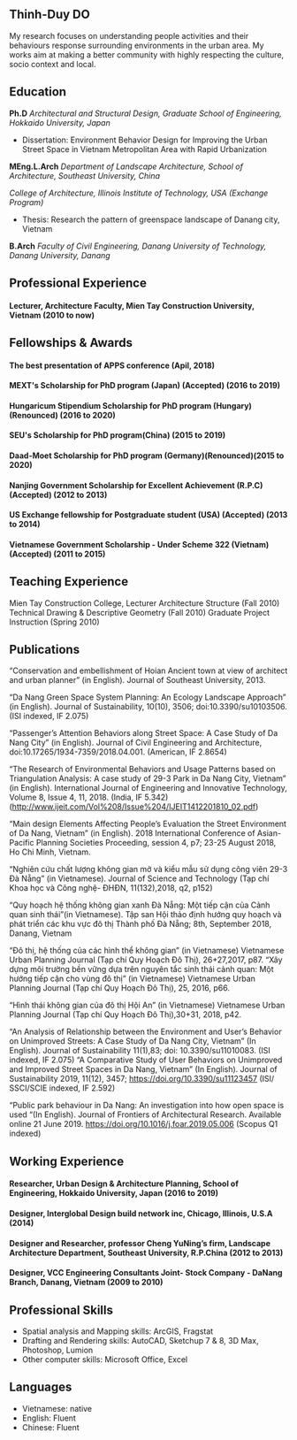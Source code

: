 ## Thinh-Duy DO

My research focuses on understanding people activities and their behaviours response surrounding environments in the urban area.
My works aim at making a better community with highly respecting the culture, socio context and local.

## Education
**Ph.D**
*Architectural and Structural Design, Graduate School of Engineering, Hokkaido University, Japan*  
- Dissertation: Environment Behavior Design for Improving the Urban Street Space in Vietnam Metropolitan Area with Rapid Urbanization

**MEng.L.Arch**
*Department of Landscape Architecture, School of Architecture, Southeast University, China*

*College of Architecture, Illinois Institute of Technology, USA (Exchange Program)*
- Thesis: Research the pattern of greenspace landscape of Danang city, Vietnam

**B.Arch**
*Faculty of Civil Engineering, Danang University of Technology, Danang University, Danang*

## Professional Experience
#### Lecturer, Architecture Faculty, Mien Tay Construction University, Vietnam (2010 to now)
## Fellowships & Awards
#### The best presentation of APPS conference (Apil, 2018)
#### MEXT's Scholarship for PhD program (Japan)	(Accepted) (2016 to 2019)
#### Hungaricum Stipendium Scholarship for PhD program (Hungary) (Renounced) (2016 to 2020)
#### SEU's Scholarship for PhD program(China) (2015 to 2019)
#### Daad-Moet Scholarship for PhD program (Germany)(Renounced)(2015 to 2020)
#### Nanjing Government Scholarship for Excellent Achievement (R.P.C) (Accepted) (2012 to 2013)
#### US Exchange fellowship for Postgraduate student (USA) (Accepted) (2013 to 2014)
#### Vietnamese Government Scholarship - Under Scheme 322 (Vietnam) (Accepted) (2011 to 2015)

## Teaching Experience

Mien Tay Construction College, Lecturer Architecture Structure (Fall 2010)
Technical Drawing & Descriptive Geometry (Fall 2010) 
Graduate Project Instruction (Spring 2010)

## Publications

“Conservation and embellishment of Hoian Ancient town at view of architect and urban planner” (in English). Journal of Southeast University, 2013.

“Da Nang Green Space System Planning: An Ecology Landscape Approach” (in English). Journal of Sustainability, 10(10), 3506; doi:10.3390/su10103506. (ISI indexed, IF 2.075)

“Passenger’s Attention Behaviors along Street Space: A Case Study of Da Nang City” (in English).  Journal of Civil Engineering and Architecture, doi:10.17265/1934-7359/2018.04.001. (American, IF 2.8654)

“The Research of Environmental Behaviors and Usage Patterns based on Triangulation Analysis: A case study of 29-3 Park in Da Nang City, Vietnam” (in English). International Journal of Engineering and Innovative Technology, Volume 8, Issue 4, 11, 2018. (India, IF 5.342) (http://www.ijeit.com/Vol%208/Issue%204/IJEIT1412201810_02.pdf)

“Main design Elements Affecting People’s Evaluation the Street Environment of Da Nang, Vietnam” (in English). 2018 International Conference of Asian-Pacific Planning Societies Proceeding, session 4, p7; 23-25 August 2018, Ho Chi Minh, Vietnam.

“Nghiên cứu chất lượng không gian mở và kiểu mẫu sử dụng công viên 29-3 Đà Nẵng” (in Vietnamese). Journal of Science and Technology (Tạp chí Khoa học và Công nghệ- ĐHĐN, 11(132),2018, q2, p152)

“Quy hoạch hệ thống không gian xanh Đà Nẵng: Một tiếp cận của Cảnh quan sinh thái”(in Vietnamese). Tập san Hội thảo định hướng quy hoạch và phát triển các khu vực đô thị Thành phố Đà Nẵng; 8th, September 2018, Danang, Vietnam

“Đô thị, hệ thống của các hình thể không gian” (in Vietnamese) Vietnamese Urban Planning Journal (Tạp chí Quy Hoạch Đô Thị), 26+27,2017, p87.
 “Xây dựng môi trường bền vững dựa trên nguyên tắc sinh thái cảnh quan: Một hướng tiếp cận cho vùng đô thị” (in Vietnamese) Vietnamese Urban Planning Journal (Tạp chí Quy Hoạch Đô Thị), 25, 2016, p66.

“Hình thái không gian của đô thị Hội An” (in Vietnamese) Vietnamese Urban Planning Journal (Tạp chí Quy Hoạch Đô Thị),30+31, 2018, p42.

“An Analysis of Relationship between the Environment and User’s Behavior on Unimproved Streets: A Case Study of Da Nang City, Vietnam” (In English). Journal of Sustainability 11(1),83; doi: 10.3390/su11010083. (ISI indexed, IF 2.075)
“A Comparative Study of User Behaviors on Unimproved and Improved Street Spaces in Da Nang, Vietnam” (In English). Journal of Sustainability 2019, 11(12), 3457; https://doi.org/10.3390/su11123457 (ISI/ SSCI/SCIE indexed, IF 2.592)

“Public park behaviour in Da Nang: An investigation into how open space is used “(In English). Journal of Frontiers of Architectural Research. Available online 21 June 2019. https://doi.org/10.1016/j.foar.2019.05.006 (Scopus Q1 indexed)


## Working Experience
#### Researcher, Urban Design & Architecture Planning, School of Engineering, Hokkaido University, Japan (2016 to 2019)
#### Designer, Interglobal Design build network inc, Chicago, Illinois, U.S.A (2014)
#### Designer and Researcher, professor Cheng YuNing’s firm, Landscape Architecture Department, Southeast University, R.P.China (2012 to 2013)
#### Designer, VCC Engineering Consultants Joint- Stock Company - DaNang Branch, Danang, Vietnam (2009 to 2010)

## Professional Skills

- Spatial analysis and Mapping skills: ArcGIS, Fragstat
- Drafting and Rendering skills: AutoCAD, Sketchup 7 & 8, 3D Max, Photoshop, Lumion 
- Other computer skills: Microsoft Office, Excel

## Languages

- Vietnamese: native
- English: Fluent
- Chinese: Fluent
